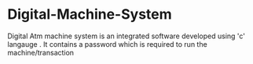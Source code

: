 # Digital-Machine-System
Digital Atm machine system is an integrated software developed using 'c' langauge . It contains a password which is required to run the machine/transaction

